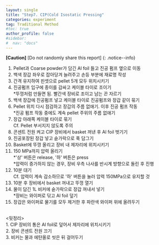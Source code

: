```yaml
---
layout: single
title: "Step7. CIP(Cold Isostatic Pressing"
categories: experiment
tag: Traditional Method
#toc: true
author_profile: false
#sidebar:
#  nav: "docs"
---
```


**[Caution]** [Do not randomly share this report]
{: .notice--info}

1. Pellet과 Coarse powder가 담긴 Al foil 들고 진공 펌프 옆으로 이동<br>
2. 백색 장갑 좌우로 잡아당겨 늘려주고 손등 부분에 재료명 작성<br>
3. 간격 유지하여 핀셋으로 pellet 5개 모두 위치시키기<br>
4. 진공펌프 입구에 종이를 감싸고 케이블 타이로 조이기<br>
 *뚜껑처럼 만들면 됨. 빨간색 장비로 조이고 남는 끈 자르기<br>
5. 백색 장갑에 진공펌프 넣고 케이블 타이로 진공펌프와 장갑 같이 묶기<br>
6. Pellet 위치 다시 점검하고 장갑의 주름 없애기. 이후 진공 펌프 작동<br>
 *진공 펌프 작동 중에도 계속 pellet 주위의 주름 없애기<br>
8. 장갑 아래쪽 케이블 타이로 묶기<br>
 Cf. Pellet 부서지지 않도록 주의<br>
9. 콘센트 전원 켜고 CIP 장비에서 basket 꺼낸 후 Al foil 벗기기<br>
10.	진공포장된 장갑 넣고 숟가락으로 푹 담그기<br>
11.	Basket에 뚜껑 올리고 장비 내 제자리에 위치시키기<br>
12.	150 MPa까지 압력 올리기<br>
 *'상' 버튼은 release, '하' 버튼은 press<br>
 *압력이 증가하지 않는 경우, 장비 우측 나사를 반시계 방향으로 돌린 후 진행<br>
13.	10분 대기<br>
 Cf. 압력이 계속 감소하므로 '하' 버튼을 눌러 압력 150MPa으로 유지할 것<br>
14.	10분 후 장비에서 basket 꺼내고 뚜껑 열기<br>
15.	물이 담긴 1L 비커에 숟가락으로 장갑 꺼내서 넣기<br>
 *장비는 와이퍼로 닦고 Al foil 덮기<br>
16.	장갑은 와이퍼로 물기를 모두 제거한 후 파란색 와이퍼 위에 올려두기<br>
<br>
<뒷정리><br>
1. CIP 장비의 통은 Al foil로 덮어서 제자리에 위치시키기<br>
2. 장비 콘센트 전원 끄기<br>
3. 비커는 물과 에탄올로 씻은 뒤 걸어두기<br>
